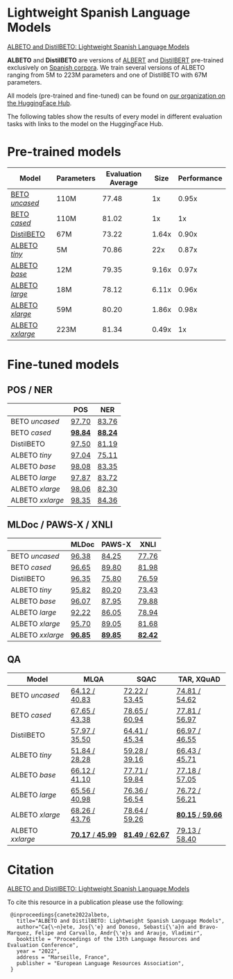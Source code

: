 # Lightweight Spanish Language Models

[ALBETO and DistilBETO: Lightweight Spanish Language Models](https://arxiv.org/abs/2204.09145)

**ALBETO** and **DistilBETO** are versions of [ALBERT](https://github.com/google-research/albert) and [DistilBERT](https://github.com/huggingface/transformers/tree/main/examples/research_projects/distillation) pre-trained exclusively on [Spanish corpora](https://github.com/josecannete/spanish-corpora). We train several versions of ALBETO ranging from 5M to 223M parameters and one of DistilBETO with 67M parameters.

All models (pre-trained and fine-tuned) can be found on [our organization on the HuggingFace Hub](https://huggingface.co/dccuchile).

The following tables show the results of every model in different evaluation tasks with links to the model on the HuggingFace Hub.

# Pre-trained models

| Model          | Parameters | Evaluation Average | Size  | Performance |
|----------------|------------|--------------------|-------|-------------|
| [BETO *uncased*](https://huggingface.co/dccuchile/bert-base-spanish-wwm-uncased)   | 110M       | 77.48                  | 1x    | 0.95x           |
| [BETO *cased*](https://huggingface.co/dccuchile/bert-base-spanish-wwm-cased)     | 110M       | 81.02                  | 1x    | 1x           |
| [DistilBETO](https://huggingface.co/CenIA/distillbert-base-spanish-uncased)     | 67M        | 73.22                  | 1.64x | 0.90x           |
| [ALBETO *tiny*](https://huggingface.co/CenIA/albert-tiny-spanish)    | 5M         | 70.86                  | 22x   | 0.87x           |
| [ALBETO *base*](https://huggingface.co/CenIA/albert-base-spanish)    | 12M        | 79.35                  | 9.16x | 0.97x           |
| [ALBETO *large*](https://huggingface.co/CenIA/albert-large-spanish)   | 18M        | 78.12                  | 6.11x | 0.96x           |
| [ALBETO *xlarge*](https://huggingface.co/CenIA/albert-xlarge-spanish)  | 59M        | 80.20                  | 1.86x | 0.98x           |
| [ALBETO *xxlarge*](https://huggingface.co/CenIA/albert-xxlarge-spanish) | 223M       | 81.34                  | 0.49x | 1x           |

# Fine-tuned models

## POS / NER

|                | POS       | NER       |
|----------------|-----------|-----------|
| BETO *uncased*   | [97.70](https://huggingface.co/CenIA/bert-base-spanish-wwm-uncased-finetuned-pos)     | [83.76](https://huggingface.co/CenIA/bert-base-spanish-wwm-uncased-finetuned-ner)     |
| BETO *cased*     | [**98.84**](https://huggingface.co/CenIA/bert-base-spanish-wwm-cased-finetuned-pos) | [**88.24**](https://huggingface.co/CenIA/bert-base-spanish-wwm-cased-finetuned-ner) |
| DistilBETO     | [97.50](https://huggingface.co/CenIA/distillbert-base-spanish-uncased-finetuned-pos)     | [81.19](https://huggingface.co/CenIA/distillbert-base-spanish-uncased-finetuned-ner)     |
| ALBETO *tiny*    | [97.04](https://huggingface.co/CenIA/albert-tiny-spanish-finetuned-pos)     | [75.11](https://huggingface.co/CenIA/albert-tiny-spanish-finetuned-ner)     |
| ALBETO *base*    | [98.08](https://huggingface.co/CenIA/albert-base-spanish-finetuned-pos)     | [83.35](https://huggingface.co/CenIA/albert-base-spanish-finetuned-ner)     |
| ALBETO *large*   | [97.87](https://huggingface.co/CenIA/albert-large-spanish-finetuned-pos)     | [83.72](https://huggingface.co/CenIA/albert-large-spanish-finetuned-ner)     |
| ALBETO *xlarge*  | [98.06](https://huggingface.co/CenIA/albert-xlarge-spanish-finetuned-pos)     | [82.30](https://huggingface.co/CenIA/albert-xlarge-spanish-finetuned-ner)     |
| ALBETO *xxlarge* | [98.35](https://huggingface.co/CenIA/albert-xxlarge-spanish-finetuned-pos)     | [84.36](https://huggingface.co/CenIA/albert-xxlarge-spanish-finetuned-ner)     |


## MLDoc / PAWS-X / XNLI

|                | MLDoc     | PAWS-X    | XNLI      |
|----------------|-----------|-----------|-----------|
| BETO *uncased*   | [96.38](https://huggingface.co/CenIA/bert-base-spanish-wwm-uncased-finetuned-mldoc)     | [84.25](https://huggingface.co/CenIA/bert-base-spanish-wwm-uncased-finetuned-pawsx)     | [77.76](https://huggingface.co/CenIA/bert-base-spanish-wwm-uncased-finetuned-xnli)     |
| BETO *cased*     | [96.65](https://huggingface.co/CenIA/bert-base-spanish-wwm-cased-finetuned-mldoc)     | [89.80](https://huggingface.co/CenIA/bert-base-spanish-wwm-cased-finetuned-pawsx)     | [81.98](https://huggingface.co/CenIA/bert-base-spanish-wwm-cased-finetuned-xnli)     |
| DistilBETO     | [96.35](https://huggingface.co/CenIA/distillbert-base-spanish-uncased-finetuned-mldoc)     | [75.80](https://huggingface.co/CenIA/distillbert-base-spanish-uncased-finetuned-pawsx)     | [76.59](https://huggingface.co/CenIA/distillbert-base-spanish-uncased-finetuned-xnli)     |
| ALBETO *tiny*    | [95.82](https://huggingface.co/CenIA/albert-tiny-spanish-finetuned-mldoc)     | [80.20](https://huggingface.co/CenIA/albert-tiny-spanish-finetuned-pawsx)     | [73.43](https://huggingface.co/CenIA/albert-tiny-spanish-finetuned-xnli)     |
| ALBETO *base*    | [96.07](https://huggingface.co/CenIA/albert-base-spanish-finetuned-mldoc)     | [87.95](https://huggingface.co/CenIA/albert-base-spanish-finetuned-pawsx)     | [79.88](https://huggingface.co/CenIA/albert-base-spanish-finetuned-xnli)     |
| ALBETO *large*   | [92.22](https://huggingface.co/CenIA/albert-large-spanish-finetuned-mldoc)     | [86.05](https://huggingface.co/CenIA/albert-large-spanish-finetuned-pawsx)     | [78.94](https://huggingface.co/CenIA/albert-large-spanish-finetuned-xnli)     |
| ALBETO *xlarge*  | [95.70](https://huggingface.co/CenIA/albert-xlarge-spanish-finetuned-mldoc)     | [89.05](https://huggingface.co/CenIA/albert-xlarge-spanish-finetuned-pawsx)     | [81.68](https://huggingface.co/CenIA/albert-xlarge-spanish-finetuned-xnli)     |
| ALBETO *xxlarge* | [**96.85**](https://huggingface.co/CenIA/albert-xxlarge-spanish-finetuned-mldoc) | [**89.85**](https://huggingface.co/CenIA/albert-xxlarge-spanish-finetuned-pawsx) | [**82.42**](https://huggingface.co/CenIA/albert-xxlarge-spanish-finetuned-xnli) |

## QA

| Model          | MLQA          | SQAC          | TAR, XQuAD    |
|----------------|---------------|---------------|---------------|
| BETO *uncased*   | [64.12 / 40.83](https://huggingface.co/CenIA/bert-base-spanish-wwm-uncased-finetuned-qa-mlqa) | [72.22 / 53.45](https://huggingface.co/CenIA/bert-base-spanish-wwm-uncased-finetuned-qa-sqac) | [74.81 / 54.62](https://huggingface.co/CenIA/bert-base-spanish-wwm-uncased-finetuned-qa-tar) |
| BETO *cased*     | [67.65 / 43.38](https://huggingface.co/CenIA/bert-base-spanish-wwm-cased-finetuned-qa-mlqa) | [78.65 / 60.94](https://huggingface.co/CenIA/bert-base-spanish-wwm-cased-finetuned-qa-sqac) | [77.81 / 56.97](https://huggingface.co/CenIA/bert-base-spanish-wwm-cased-finetuned-qa-tar) |
| DistilBETO     | [57.97 / 35.50](https://huggingface.co/CenIA/distillbert-base-spanish-uncased-finetuned-qa-mlqa) | [64.41 / 45.34](https://huggingface.co/CenIA/distillbert-base-spanish-uncased-finetuned-qa-sqac) | [66.97 / 46.55](https://huggingface.co/CenIA/distillbert-base-spanish-uncased-finetuned-qa-tar) |
| ALBETO *tiny*    | [51.84 / 28.28](https://huggingface.co/CenIA/albert-tiny-spanish-finetuned-qa-mlqa) | [59.28 / 39.16](https://huggingface.co/CenIA/albert-tiny-spanish-finetuned-qa-sqac) | [66.43 / 45.71](https://huggingface.co/CenIA/albert-tiny-spanish-finetuned-qa-tar) |
| ALBETO *base*    | [66.12 / 41.10](https://huggingface.co/CenIA/albert-base-spanish-finetuned-qa-mlqa) | [77.71 / 59.84](https://huggingface.co/CenIA/albert-base-spanish-finetuned-qa-sqac) | [77.18 / 57.05](https://huggingface.co/CenIA/albert-base-spanish-finetuned-qa-tar) |
| ALBETO *large*   | [65.56 / 40.98](https://huggingface.co/CenIA/albert-large-spanish-finetuned-qa-mlqa) | [76.36 / 56.54](https://huggingface.co/CenIA/albert-large-spanish-finetuned-qa-sqac) | [76.72 / 56.21](https://huggingface.co/CenIA/albert-large-spanish-finetuned-qa-tar) |
| ALBETO *xlarge*  | [68.26 / 43.76](https://huggingface.co/CenIA/albert-xlarge-spanish-finetuned-qa-mlqa) | [78.64 / 59.26](https://huggingface.co/CenIA/albert-xlarge-spanish-finetuned-qa-sqac) | [**80.15** / **59.66**](https://huggingface.co/CenIA/albert-xlarge-spanish-finetuned-qa-tar) |
| ALBETO *xxlarge* | [**70.17** / **45.99**](https://huggingface.co/CenIA/albert-xxlarge-spanish-finetuned-qa-mlqa) | [**81.49** / **62.67**](https://huggingface.co/CenIA/albert-xxlarge-spanish-finetuned-qa-sqac) | [79.13 / 58.40](https://huggingface.co/CenIA/albert-xxlarge-spanish-finetuned-qa-tar) |

# Citation

[ALBETO and DistilBETO: Lightweight Spanish Language Models](https://arxiv.org/abs/2204.09145)

To cite this resource in a publication please use the following:

```
 @inproceedings{canete2022albeto,
   title="ALBETO and DistilBETO: Lightweight Spanish Language Models",
   author="Ca{\~n}ete, Jos{\'e} and Donoso, Sebasti{\'a}n and Bravo-Marquez, Felipe and Carvallo, Andr{\'e}s and Araujo, Vladimir",
   booktitle = "Proceedings of the 13th Language Resources and Evaluation Conference",
   year = "2022",
   address = "Marseille, France",
   publisher = "European Language Resources Association",
 }
 ```
 
